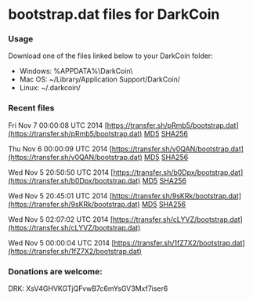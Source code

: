 # bootstrap.dat files for DarkCoin

### Usage

Download one of the files linked below to your  DarkCoin folder:
- Windows: %APPDATA%\DarkCoin\
- Mac OS: ~/Library/Application Support/DarkCoin/
- Linux: ~/.darkcoin/

### Recent files

Fri Nov  7 00:00:08 UTC 2014 [https://transfer.sh/pRmb5/bootstrap.dat](https://transfer.sh/pRmb5/bootstrap.dat) [MD5](https://transfer.sh/10GK0N/md5.txt) [SHA256](https://transfer.sh/4h49X/sha256.txt)

Thu Nov  6 00:00:09 UTC 2014 [https://transfer.sh/v0QAN/bootstrap.dat](https://transfer.sh/v0QAN/bootstrap.dat) [MD5](https://transfer.sh/Eaon0/md5.txt) [SHA256](https://transfer.sh/exfrI/sha256.txt)

Wed Nov  5 20:50:50 UTC 2014 [https://transfer.sh/b0Dpx/bootstrap.dat](https://transfer.sh/b0Dpx/bootstrap.dat) [MD5](https://transfer.sh/18PX8u/md5.txt) [SHA256](https://transfer.sh/osH6B/sha256.txt)

Wed Nov  5 20:45:01 UTC 2014 [https://transfer.sh/9sKRk/bootstrap.dat](https://transfer.sh/9sKRk/bootstrap.dat) [MD5](https://transfer.sh/6Qsq2/md5.txt) [SHA256](https://transfer.sh/199q9h/sha256.txt)

Wed Nov  5 02:07:02 UTC 2014 [https://transfer.sh/cLYVZ/bootstrap.dat](https://transfer.sh/cLYVZ/bootstrap.dat)

Wed Nov  5 00:00:04 UTC 2014 [https://transfer.sh/1fZ7X2/bootstrap.dat](https://transfer.sh/1fZ7X2/bootstrap.dat)

### Donations are welcome:

DRK: XsV4GHVKGTjQFvwB7c6mYsGV3Mxf7iser6

